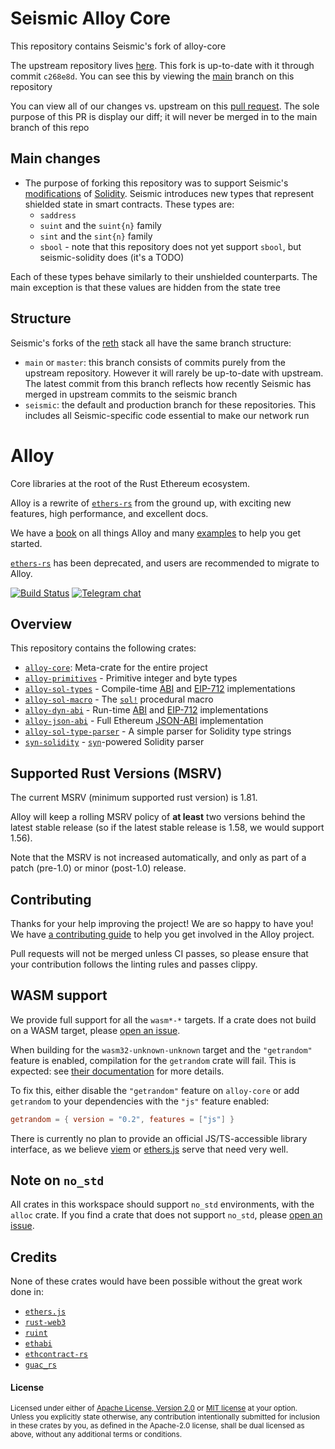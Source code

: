 # Seismic Alloy Core

This repository contains Seismic's fork of alloy-core

The upstream repository lives [here](https://github.com/alloy-rs/alloy-core). This fork is up-to-date with it through commit `c268e8d`. You can see this by viewing the [main](https://github.com/SeismicSystems/seismic-alloy-core/tree/main) branch on this repository

You can view all of our changes vs. upstream on this [pull request](https://github.com/SeismicSystems/seismic-alloy-core/pull/30). The sole purpose of this PR is display our diff; it will never be merged in to the main branch of this repo

## Main changes
- The purpose of forking this repository was to support Seismic's [modifications](https://github.com/SeismicSystems/seismic-solidity) of [Solidity](https://github.com/ethereum/solidity). Seismic introduces new types that represent shielded state in smart contracts. These types are:
    - `saddress`
    - `suint` and the `suint{n}` family
    - `sint` and the `sint{n}` family
    - `sbool` - note that this repository does not yet support `sbool`, but seismic-solidity does (it's a TODO)

Each of these types behave similarly to their unshielded counterparts. The main exception is that these values are hidden from the state tree

## Structure

Seismic's forks of the [reth](https://github.com/paradigmxyz/reth) stack all have the same branch structure:
- `main` or `master`: this branch consists of commits purely from the upstream repository. However it will rarely be up-to-date with upstream. The latest commit from this branch reflects how recently Seismic has merged in upstream commits to the seismic branch
- `seismic`: the default and production branch for these repositories. This includes all Seismic-specific code essential to make our network run

# Alloy

Core libraries at the root of the Rust Ethereum ecosystem.

Alloy is a rewrite of [`ethers-rs`] from the ground up, with exciting new
features, high performance, and excellent docs.

We have a [book](https://alloy.rs) on all things Alloy and many [examples](https://github.com/alloy-rs/examples) to help you get started.

[`ethers-rs`] has been deprecated, and users are recommended to migrate to Alloy.

[`ethers-rs`]: https://github.com/gakonst/ethers-rs

[![Build Status][actions-badge]][actions-url]
[![Telegram chat][telegram-badge]][telegram-url]

[actions-badge]: https://img.shields.io/github/actions/workflow/status/alloy-rs/core/ci.yml?branch=main&style=for-the-badge
[actions-url]: https://github.com/alloy-rs/core/actions?query=branch%3Amain
[telegram-badge]: https://img.shields.io/endpoint?color=neon&style=for-the-badge&url=https%3A%2F%2Ftg.sumanjay.workers.dev%2Fethers_rs
[telegram-url]: https://t.me/ethers_rs

## Overview

This repository contains the following crates:

- [`alloy-core`]: Meta-crate for the entire project
- [`alloy-primitives`] - Primitive integer and byte types
- [`alloy-sol-types`] - Compile-time [ABI] and [EIP-712] implementations
- [`alloy-sol-macro`] - The [`sol!`] procedural macro
- [`alloy-dyn-abi`] - Run-time [ABI] and [EIP-712] implementations
- [`alloy-json-abi`] - Full Ethereum [JSON-ABI] implementation
- [`alloy-sol-type-parser`] - A simple parser for Solidity type strings
- [`syn-solidity`] - [`syn`]-powered Solidity parser

[`alloy-core`]: https://github.com/alloy-rs/core/tree/main/crates/core
[`alloy-primitives`]: https://github.com/alloy-rs/core/tree/main/crates/primitives
[`alloy-sol-types`]: https://github.com/alloy-rs/core/tree/main/crates/sol-types
[`alloy-sol-macro`]: https://github.com/alloy-rs/core/tree/main/crates/sol-macro
[`alloy-dyn-abi`]: https://github.com/alloy-rs/core/tree/main/crates/dyn-abi
[`alloy-json-abi`]: https://github.com/alloy-rs/core/tree/main/crates/json-abi
[`alloy-sol-type-parser`]: https://github.com/alloy-rs/core/tree/main/crates/sol-type-parser
[`syn-solidity`]: https://github.com/alloy-rs/core/tree/main/crates/syn-solidity
[JSON-ABI]: https://docs.soliditylang.org/en/latest/abi-spec.html#json
[ABI]: https://docs.soliditylang.org/en/latest/abi-spec.html
[EIP-712]: https://eips.ethereum.org/EIPS/eip-712
[`sol!`]: https://docs.rs/alloy-sol-macro/latest/alloy_sol_macro/macro.sol.html
[`syn`]: https://github.com/dtolnay/syn

## Supported Rust Versions (MSRV)

<!--
When updating this, also update:
- clippy.toml
- Cargo.toml
- .github/workflows/ci.yml
-->

The current MSRV (minimum supported rust version) is 1.81.

Alloy will keep a rolling MSRV policy of **at least** two versions behind the
latest stable release (so if the latest stable release is 1.58, we would
support 1.56).

Note that the MSRV is not increased automatically, and only as part of a patch
(pre-1.0) or minor (post-1.0) release.

## Contributing

Thanks for your help improving the project! We are so happy to have you! We have
[a contributing guide](./CONTRIBUTING.md) to help you get involved in the
Alloy project.

Pull requests will not be merged unless CI passes, so please ensure that your
contribution follows the linting rules and passes clippy.

## WASM support

We provide full support for all the `wasm*-*` targets. If a crate does not
build on a WASM target, please [open an issue].

When building for the `wasm32-unknown-unknown` target and the `"getrandom"`
feature is enabled, compilation for the `getrandom` crate will fail. This is
expected: see [their documentation][getrandom] for more details.

To fix this, either disable the `"getrandom"` feature on `alloy-core` or add
`getrandom` to your dependencies with the `"js"` feature enabled:

```toml
getrandom = { version = "0.2", features = ["js"] }
```

There is currently no plan to provide an official JS/TS-accessible library
interface, as we believe [viem] or [ethers.js] serve that need very well.

[open an issue]: https://github.com/alloy-rs/core/issues/new/choose
[getrandom]: https://docs.rs/getrandom/#webassembly-support
[viem]: https://viem.sh
[ethers.js]: https://docs.ethers.io/v6/

## Note on `no_std`

All crates in this workspace should support `no_std` environments, with the
`alloc` crate. If you find a crate that does not support `no_std`, please
[open an issue].

[open an issue]: https://github.com/alloy-rs/core/issues/new/choose

## Credits

None of these crates would have been possible without the great work done in:

- [`ethers.js`](https://github.com/ethers-io/ethers.js/)
- [`rust-web3`](https://github.com/tomusdrw/rust-web3/)
- [`ruint`](https://github.com/recmo/uint)
- [`ethabi`](https://github.com/rust-ethereum/ethabi)
- [`ethcontract-rs`](https://github.com/gnosis/ethcontract-rs/)
- [`guac_rs`](https://github.com/althea-net/guac_rs/)

#### License

<sup>
Licensed under either of <a href="LICENSE-APACHE">Apache License, Version
2.0</a> or <a href="LICENSE-MIT">MIT license</a> at your option.
</sup>

<br>

<sub>
Unless you explicitly state otherwise, any contribution intentionally submitted
for inclusion in these crates by you, as defined in the Apache-2.0 license,
shall be dual licensed as above, without any additional terms or conditions.
</sub>
